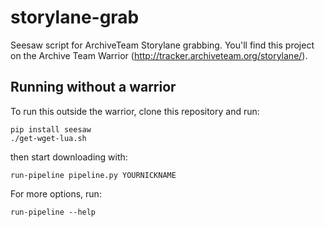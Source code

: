 storylane-grab
==============

Seesaw script for ArchiveTeam Storylane grabbing.
You'll find this project on the Archive Team Warrior (http://tracker.archiveteam.org/storylane/).


Running without a warrior
-------------------------

To run this outside the warrior, clone this repository and run:

    pip install seesaw
    ./get-wget-lua.sh

then start downloading with:

    run-pipeline pipeline.py YOURNICKNAME

For more options, run:

    run-pipeline --help


